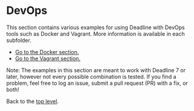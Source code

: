 # DevOps #

This section contains various examples for using Deadline with DevOps tools such as Docker and Vagrant.  More 
information is available in each subfolder.


* [Go to the Docker section.](Docker/Docker.md)
* [Go to the Vagrant section.](Vagrant/Vagrant.md)


Note:  The examples in this section are meant to work with Deadline 7 or later, however not every possible combination 
is tested.  If you find a problem, feel free to log an issue, submit a pull request (PR) with a fix, or both!


Back to the [top level](https://github.com/ThinkboxSoftware/Deadline).